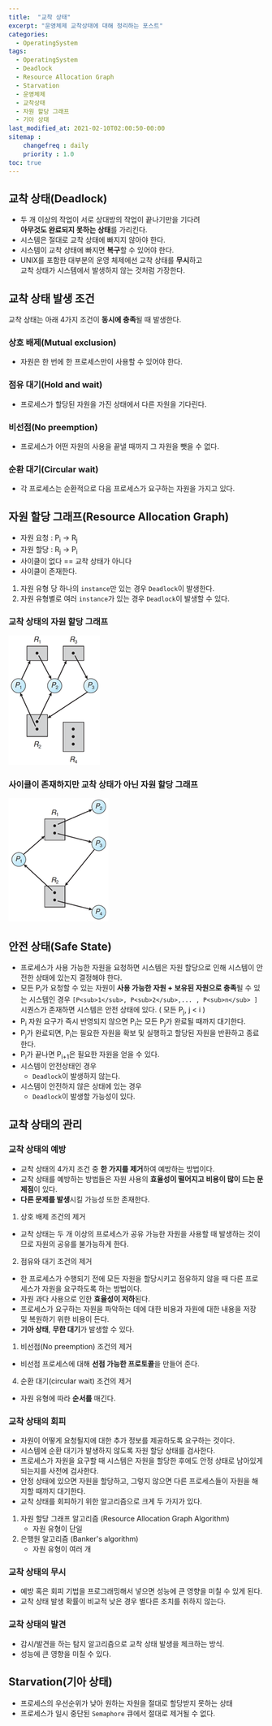```yaml
---
title:  "교착 상태"
excerpt: "운영체제 교착상태에 대해 정리하는 포스트"
categories:
  - OperatingSystem
tags:
  - OperatingSystem
  - Deadlock
  - Resource Allocation Graph
  - Starvation
  - 운영체제
  - 교착상태
  - 자원 할당 그래프
  - 기아 상태
last_modified_at: 2021-02-10T02:00:50-00:00
sitemap :
    changefreq : daily
    priority : 1.0
toc: true
---
```


## 교착 상태(Deadlock)
- 두 개 이상의 작업이 서로 상대방의 작업이 끝나기만을 기다려<br> **아무것도 완료되지 못하는 상태**를 가리킨다.
- 시스템은 절대로 교착 상태에 빠지지 않아야 한다.
- 시스템이 교착 상태에 빠지면 **복구**할 수 있어야 한다.
- UNIX를 포함한 대부분의 운영 체제에선 교착 상태를 **무시**하고<br>교착 상태가 시스템에서 발생하지 않는 것처럼 가장한다.

## 교착 상태 발생 조건
교착 상태는 아래 4가지 조건이 **동시에 충족**될 때 발생한다.
### 상호 배제(Mutual exclusion)
- 자원은 한 번에 한 프로세스만이 사용할 수 있어야 한다.

### 점유 대기(Hold and wait)
- 프로세스가 할당된 자원을 가진 상태에서 다른 자원을 기다린다.

### 비선점(No preemption)
- 프로세스가 어떤 자원의 사용을 끝낼 때까지 그 자원을 뺏을 수 없다.

### 순환 대기(Circular wait)
- 각 프로세스는 순환적으로 다음 프로세스가 요구하는 자원을 가지고 있다.

## 자원 할당 그래프(Resource Allocation Graph)
- 자원 요청 : P<sub>i</sub> -> R<sub>j</sub>
- 자원 할당 : R<sub>j</sub> -> P<sub>i</sub>
- 사이클이 없다 == 교착 상태가 아니다
- 사이클이 존재한다.  
1. 자원 유형 당 하나의 `instance`만 있는 경우 `Deadlock`이 발생한다.
2. 자원 유형별로 여러 `instance`가 있는 경우 `Deadlock`이 발생할 수 있다.

### 교착 상태의 자원 할당 그래프
![os7-1](/img/os7-1.jpg)

### 사이클이 존재하지만 교착 상태가 아닌 자원 할당 그래프
![os7-2](/img/os7-2.jpg)

## 안전 상태(Safe State)
- 프로세스가 사용 가능한 자원을 요청하면 시스템은 자원 할당으로 인해 시스템이 안전한 상태에 있는지 결정해야 한다.
- 모든 P<sub>i</sub>가 요청할 수 있는 자원이 **사용 가능한 자원 + 보유된 자원으로 충족**될 수 있는 시스템인 경우 `[P<sub>1</sub>, P<sub>2</sub>,... , P<sub>n</sub> ]`<br>시퀀스가 존재하면 시스템은 안전 상태에 있다. ( 모든 P<sub>j</sub>, j < i )
- P<sub>i</sub> 자원 요구가 즉시 반영되지 않으면 P<sub>i</sub>는 모든 P<sub>j</sub>가 완료될 때까지 대기한다.
- P<sub>j</sub>가 완료되면, P<sub>i</sub>는 필요한 자원을 확보 및 실행하고 할당된 자원을 반환하고 종료한다.
- P<sub>i</sub>가 끝나면 P<sub>i+1</sub>은 필요한 자원을 얻을 수 있다.
- 시스템이 안전상태인 경우
  - `Deadlock`이 발생하지 않는다.
- 시스템이 안전하지 않은 상태에 있는 경우
  - `Deadlock`이 발생할 가능성이 있다.

## 교착 상태의 관리
### 교착 상태의 예방
- 교착 상태의 4가지 조건 중 **한 가지를 제거**하여 예방하는 방법이다.
- 교착 상태를 예방하는 방법들은 자원 사용의 **효율성이 떨어지고 비용이 많이 드는 문제점**이 있다.
- **다른 문제를 발생**시킬 가능성 또한 존재한다.

1. 상호 배제 조건의 제거
- 교착 상태는 두 개 이상의 프로세스가 공유 가능한 자원을 사용할 때 발생하는 것이므로 자원의 공유를 불가능하게 한다.

2. 점유와 대기 조건의 제거
- 한 프로세스가 수행되기 전에 모든 자원을 할당시키고 점유하지 않을 때 다른 프로세스가 자원을 요구하도록 하는 방법이다.
- 자원 과다 사용으로 인한 **효율성이 저하**된다.
- 프로세스가 요구하는 자원을 파악하는 데에 대한 비용과 자원에 대한 내용을 저장 및 복원하기 위한 비용이 든다.
- **기아 상태**, **무한 대기**가 발생할 수 있다.

1. 비선점(No preemption) 조건의 제거
- 비선점 프로세스에 대해 **선점 가능한 프로토콜**을 만들어 준다.

4. 순환 대기(circular wait) 조건의 제거
- 자원 유형에 따라 **순서를** 매긴다.

### 교착 상태의 회피
- 자원이 어떻게 요청될지에 대한 추가 정보를 제공하도록 요구하는 것이다.
- 시스템에 순환 대기가 발생하지 않도록 자원 할당 상태를 검사한다.
- 프로세스가 자원을 요구할 때 시스템은 자원을 할당한 후에도 안정 상태로 남아있게 되는지를 사전에 검사한다.
- 안정 상태에 있으면 자원을 할당하고, 그렇지 않으면 다른 프로세스들이 자원을 해지할 때까지 대기한다.
- 교착 상태를 회피하기 위한 알고리즘으로 크게 두 가지가 있다.

1. 자원 할당 그래프 알고리즘 (Resource Allocation Graph Algorithm)
   - 자원 유형이 단일
2. 은행원 알고리즘 (Banker's algorithm)
   - 자원 유형이 여러 개

### 교착 상태의 무시
- 예방 혹은 회피 기법을 프로그래밍해서 넣으면 성능에 큰 영향을 미칠 수 있게 된다.
- 교착 상태 발생 확률이 비교적 낮은 경우 별다른 조치를 취하지 않는다.

### 교착 상태의 발견
- 감시/발견을 하는 탐지 알고리즘으로 교착 상태 발생을 체크하는 방식.
- 성능에 큰 영향을 미칠 수 있다.

## Starvation(기아 상태)
- 프로세스의 우선순위가 낮아 원하는 자원을 절대로 할당받지 못하는 상태
- 프로세스가 일시 중단된 `Semaphore` 큐에서 절대로 제거될 수 없다.